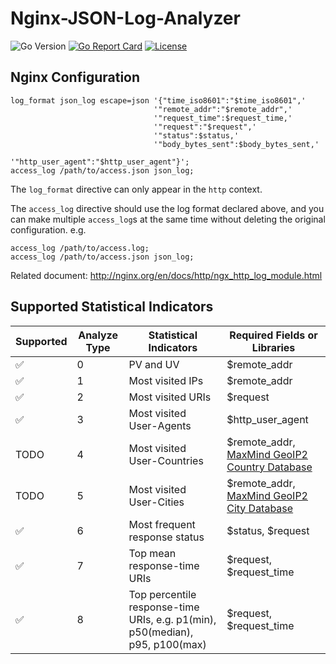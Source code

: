 # Nginx-JSON-Log-Analyzer

![Go Version](https://img.shields.io/github/go-mod/go-version/fantasticmao/nginx-json-log-analyzer)
[![Go Report Card](https://goreportcard.com/badge/github.com/fantasticmao/nginx-json-log-analyzer)](https://goreportcard.com/report/github.com/fantasticmao/nginx-json-log-analyzer)
[![License](https://img.shields.io/github/license/fantasticmao/nginx-json-log-analyzer)](https://github.com/fantasticmao/nginx-json-log-analyzer/blob/main/LICENSE)

## Nginx Configuration

```text
log_format json_log escape=json '{"time_iso8601":"$time_iso8601",'
                                '"remote_addr":"$remote_addr",'
                                '"request_time":$request_time,'
                                '"request":"$request",'
                                '"status":$status,'
                                '"body_bytes_sent":$body_bytes_sent,'
                                '"http_user_agent":"$http_user_agent"}';
access_log /path/to/access.json json_log;
```

The `log_format` directive can only appear in the `http` context.

The `access_log` directive should use the log format declared above, and you can make multiple `access_log`s at the same time without deleting the original configuration. e.g.

```text
access_log /path/to/access.log;
access_log /path/to/access.json json_log;
```

Related document: http://nginx.org/en/docs/http/ngx_http_log_module.html

## Supported Statistical Indicators

| Supported | Analyze Type | Statistical Indicators                                                       | Required Fields or Libraries                                                                        |
| --------- | ------------ | ---------------------------------------------------------------------------- | --------------------------------------------------------------------------------------------------- |
| ✅        | 0            | PV and UV                                                                    | $remote_addr                                                                                        |
| ✅        | 1            | Most visited IPs                                                             | $remote_addr                                                                                        |
| ✅        | 2            | Most visited URIs                                                            | $request                                                                                            |
| ✅        | 3            | Most visited User-Agents                                                     | $http_user_agent                                                                                    |
| TODO      | 4            | Most visited User-Countries                                                  | $remote_addr, [MaxMind GeoIP2 Country Database](https://www.maxmind.com/en/geoip2-country-database) |
| TODO      | 5            | Most visited User-Cities                                                     | $remote_addr, [MaxMind GeoIP2 City Database](https://www.maxmind.com/en/geoip2-city)                |
| ✅        | 6            | Most frequent response status                                                | $status, $request                                                                                   |
| ✅        | 7            | Top mean response-time URIs                                                  | $request, $request_time                                                                             |
| ✅        | 8            | Top percentile response-time URIs, e.g. p1(min), p50(median), p95, p100(max) | $request, $request_time                                                                             |
